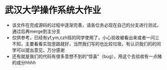 # 武汉大学操作系统大作业
- 该文件在完成源码的过程中逐渐完善，请各位务必现在自己的分支进行测试，通过后再merge到主分支
- 仅供参考，已经有yf,ym,czh班的同学使用了，小心验收被看出来或者一问三不知，主要看看实现思路就好，当然我们写的也比较垃圾，有认识我们的的同学可以提出意见，万分感谢
- 还有就是我们的代码有很多意想不到的“惊喜”（bug），用这个去验收有一点赌的成分hhhh